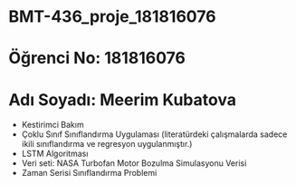 # BMT-436_proje_181816076
# Öğrenci No: 181816076
# Adı Soyadı: Meerim Kubatova

- Kestirimci Bakım
- Çoklu Sınıf Sınıflandırma Uygulaması (literatürdeki çalışmalarda sadece ikili sınıflandırma ve regresyon uygulanmıştır.)
- LSTM Algoritması
- Veri seti: NASA Turbofan Motor Bozulma Simulasyonu Verisi
- Zaman Serisi Sınıflandırma Problemi
